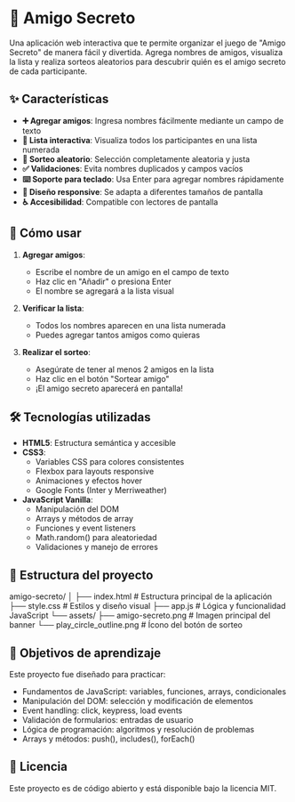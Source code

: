 # 🎁 Amigo Secreto

Una aplicación web interactiva que te permite organizar el juego de "Amigo Secreto" de manera fácil y divertida. Agrega nombres de amigos, visualiza la lista y realiza sorteos aleatorios para descubrir quién es el amigo secreto de cada participante.

## ✨ Características

- **➕ Agregar amigos**: Ingresa nombres fácilmente mediante un campo de texto
- **📝 Lista interactiva**: Visualiza todos los participantes en una lista numerada
- **🎯 Sorteo aleatorio**: Selección completamente aleatoria y justa
- **✅ Validaciones**: Evita nombres duplicados y campos vacíos
- **⌨️ Soporte para teclado**: Usa Enter para agregar nombres rápidamente
- **🎨 Diseño responsive**: Se adapta a diferentes tamaños de pantalla
- **♿ Accesibilidad**: Compatible con lectores de pantalla

## 🚀 Cómo usar

1. **Agregar amigos**:
   - Escribe el nombre de un amigo en el campo de texto
   - Haz clic en "Añadir" o presiona Enter
   - El nombre se agregará a la lista visual

2. **Verificar la lista**:
   - Todos los nombres aparecen en una lista numerada
   - Puedes agregar tantos amigos como quieras

3. **Realizar el sorteo**:
   - Asegúrate de tener al menos 2 amigos en la lista
   - Haz clic en el botón "Sortear amigo"
   - ¡El amigo secreto aparecerá en pantalla!

## 🛠️ Tecnologías utilizadas

- **HTML5**: Estructura semántica y accesible
- **CSS3**: 
  - Variables CSS para colores consistentes
  - Flexbox para layouts responsive
  - Animaciones y efectos hover
  - Google Fonts (Inter y Merriweather)
- **JavaScript Vanilla**:
  - Manipulación del DOM
  - Arrays y métodos de array
  - Funciones y event listeners
  - Math.random() para aleatoriedad
  - Validaciones y manejo de errores

## 📁 Estructura del proyecto

amigo-secreto/
│
├── index.html # Estructura principal de la aplicación
├── style.css # Estilos y diseño visual
├── app.js # Lógica y funcionalidad JavaScript
└── assets/
├── amigo-secreto.png # Imagen principal del banner
└── play_circle_outline.png # Ícono del botón de sorteo

## 🎯 Objetivos de aprendizaje

Este proyecto fue diseñado para practicar:
- Fundamentos de JavaScript: variables, funciones, arrays, condicionales
- Manipulación del DOM: selección y modificación de elementos
- Event handling: click, keypress, load events
- Validación de formularios: entradas de usuario
- Lógica de programación: algoritmos y resolución de problemas
- Arrays y métodos: push(), includes(), forEach()

## 📄 Licencia

Este proyecto es de código abierto y está disponible bajo la licencia MIT.